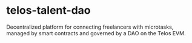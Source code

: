 # telos-talent-dao
Decentralized platform for connecting freelancers with microtasks, managed by smart contracts and governed by a DAO on the Telos EVM. 
